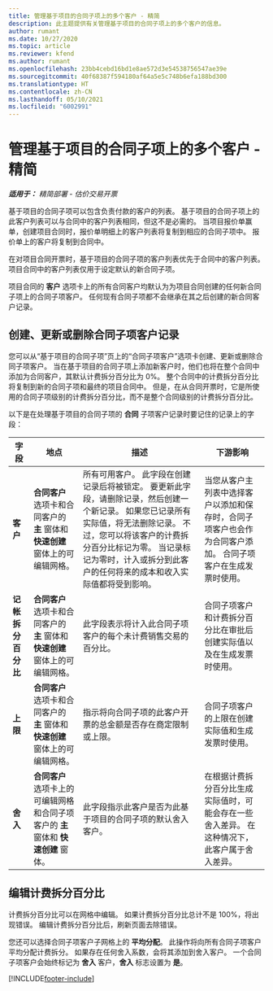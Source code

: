 ```yaml
---
title: 管理基于项目的合同子项上的多个客户 - 精简
description: 此主题提供有关管理基于项目的合同子项上的多个客户的信息。
author: rumant
ms.date: 10/27/2020
ms.topic: article
ms.reviewer: kfend
ms.author: rumant
ms.openlocfilehash: 23bb4cebd16bd1e8ae572d3e54538756547ae39e
ms.sourcegitcommit: 40f68387f594180af64a5e5c748b6efa188bd300
ms.translationtype: HT
ms.contentlocale: zh-CN
ms.lasthandoff: 05/10/2021
ms.locfileid: "6002991"
---
```

# <a name="manage-multiple-customers-on-project-based-contract-lines---lite"></a>管理基于项目的合同子项上的多个客户 - 精简

_**适用于：** 精简部署 - 估价交易开票_

基于项目的合同子项可以包含负责付款的客户的列表。 基于项目的合同子项上的此客户列表可以与合同中的客户列表相同，但这不是必需的。 当项目报价单赢单，创建项目合同时，报价单明细上的客户列表将复制到相应的合同子项中。 报价单上的客户将复制到合同中。

在对项目合同开票时，基于项目的合同子项的客户列表优先于合同中的客户列表。 项目合同中的客户列表仅用于设定默认的新合同子项。

项目合同的 **客户** 选项卡上的所有合同客户均默认为为项目合同创建的任何新合同子项上的合同子项客户。 任何现有合同子项都不会继承在其之后创建的新合同客户记录。

## <a name="create-update-or-delete-a-contract-line-customer-record"></a>创建、更新或删除合同子项客户记录

您可以从“基于项目的合同子项”页上的“合同子项客户”选项卡创建、更新或删除合同子项客户。 当在基于项目的合同子项上添加新客户时，他们也将在整个合同中添加为合同客户，其默认计费拆分百分比为 0%。 整个合同中的计费拆分百分比将复制到新的合同子项和最终的项目合同中。 但是，在从合同开票时，它是所使用的合同子项级别的计费拆分百分比，而不是整个合同级别的计费拆分百分比。

以下是在处理基于项目的合同子项的 **合同** 子项客户记录时要记住的记录上的字段：

| 字段 | 地点 | 描述 | 下游影响 |
| --- | --- | --- | --- |
| **客户** | **合同客户** 选项卡和合同客户的 **主** 窗体和 **快速创建** 窗体上的可编辑网格。 | 所有可用客户。 此字段在创建记录后将被锁定。 要更新此字段，请删除记录，然后创建一个新记录。 如果您已记录所有实际值，将无法删除记录。 不过，您可以将该客户的计费拆分百分比标记为零。 当记录标记为零时，计入或拆分到此客户的任何将来的成本和收入实际值都将受到影响。 | 当您从客户主列表中选择客户以添加和保存时，合同子项客户也会作为合同客户添加。 合同子项客户在生成发票时使用。 |
| **记帐拆分百分比** | **合同客户** 选项卡和合同客户的 **主** 窗体和 **快速创建** 窗体上的可编辑网格。 | 此字段表示将计入此合同子项客户的每个未计费销售交易的百分比。 | 合同子项客户和计费拆分百分比在审批后创建实际值以及在生成发票时使用。 |
| **上限** | **合同客户** 选项卡和合同客户的 **主** 窗体和 **快速创建** 窗体上的可编辑网格。 | 指示将向合同子项的此客户开票的总金额是否存在商定限制或上限。 | 合同子项客户的上限在创建实际值和生成发票时使用。 |
| **舍入** | **合同客户** 选项卡上的可编辑网格和合同子项客户的 **主** 窗体和 **快速创建** 窗体。 | 此字段指示此客户是否为此基于项目的合同子项的默认舍入客户。 | 在根据计费拆分百分比生成实际值时，可能会存在一些舍入差异。 在这种情况下，此客户属于舍入差异。 |

## <a name="edit-billing-split-percentages"></a>编辑计费拆分百分比

计费拆分百分比可以在网格中编辑。 如果计费拆分百分比总计不是 100%，将出现错误。 编辑计费拆分百分比后，刷新页面去除错误。

您还可以选择合同子项客户子网格上的 **平均分配**。 此操作将向所有合同子项客户平均分配计费拆分。 如果存在任何舍入系数，会将其添加到舍入客户。 一个合同子项客户会始终标记为 **舍入** 客户，**舍入** 标志设置为 **是**。


[!INCLUDE[footer-include](../../includes/footer-banner.md)]